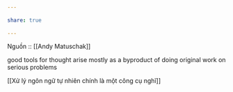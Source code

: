 ---  
share: true  
---  
Nguồn :: [[Andy Matuschak]]  
good tools for thought arise mostly as a byproduct of doing original work on serious problems  
[[Xử lý ngôn ngữ tự nhiên chính là một công cụ nghĩ]]  
